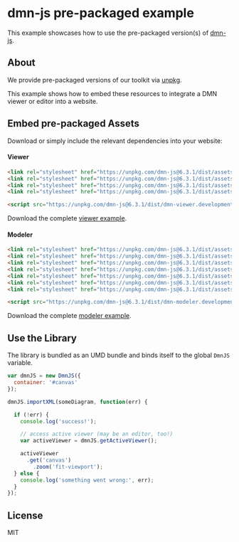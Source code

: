# dmn-js pre-packaged example

This example showcases how to use the pre-packaged version(s) of [dmn-js](https://github.com/bpmn-io/dmn-js).


## About

We provide pre-packaged versions of our toolkit via [unpkg](https://unpkg.com/dmn-js/dist/).

This example shows how to embed these resources to integrate a DMN viewer or editor
into a website.


## Embed pre-packaged Assets

Download or simply include the relevant dependencies into your website:

#### Viewer

```html
<link rel="stylesheet" href="https://unpkg.com/dmn-js@6.3.1/dist/assets/dmn-js-drd.css">
<link rel="stylesheet" href="https://unpkg.com/dmn-js@6.3.1/dist/assets/dmn-js-decision-table.css">
<link rel="stylesheet" href="https://unpkg.com/dmn-js@6.3.1/dist/assets/dmn-js-literal-expression.css">
<link rel="stylesheet" href="https://unpkg.com/dmn-js@6.3.1/dist/assets/dmn-font/css/dmn.css">

<script src="https://unpkg.com/dmn-js@6.3.1/dist/dmn-viewer.development.js"></script>
```

Download the complete [viewer example](https://rawgit.com/bpmn-io/dmn-js-examples/master/starter/viewer.html).

#### Modeler

```html
<link rel="stylesheet" href="https://unpkg.com/dmn-js@6.3.1/dist/assets/diagram-js.css">
<link rel="stylesheet" href="https://unpkg.com/dmn-js@6.3.1/dist/assets/dmn-js-shared.css">
<link rel="stylesheet" href="https://unpkg.com/dmn-js@6.3.1/dist/assets/dmn-js-drd.css">
<link rel="stylesheet" href="https://unpkg.com/dmn-js@6.3.1/dist/assets/dmn-js-decision-table.css">
<link rel="stylesheet" href="https://unpkg.com/dmn-js@6.3.1/dist/assets/dmn-js-decision-table-controls.css">
<link rel="stylesheet" href="https://unpkg.com/dmn-js@6.3.1/dist/assets/dmn-js-literal-expression.css">
<link rel="stylesheet" href="https://unpkg.com/dmn-js@6.3.1/dist/assets/dmn-font/css/dmn.css">

<script src="https://unpkg.com/dmn-js@6.3.1/dist/dmn-modeler.development.js"></script>
```

Download the complete [modeler example](https://rawgit.com/bpmn-io/dmn-js-examples/master/starter/modeler.html).


## Use the Library

The library is bundled as an UMD bundle and binds itself to the global `DmnJS`
variable.

```javascript
var dmnJS = new DmnJS({
  container: '#canvas'
});

dmnJS.importXML(someDiagram, function(err) {

  if (!err) {
    console.log('success!');

    // access active viewer (may be an editor, too!)
    var activeViewer = dmnJS.getActiveViewer();

    activeViewer
      .get('canvas')
        .zoom('fit-viewport');
  } else {
    console.log('something went wrong:', err);
  }
});
```

## License

MIT
